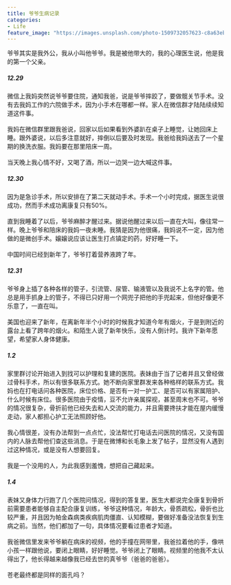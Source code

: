 ```yaml
---
title: 爷爷生病记录
categories:
- Life
feature_image: "https://images.unsplash.com/photo-1509732057623-c8a63eb59dd7?ixlib=rb-1.2.1&ixid=MnwxMjA3fDB8MHxwaG90by1wYWdlfHx8fGVufDB8fHx8&auto=format&fit=crop&w=1770&q=80"
---
```

爷爷其实是我外公，我从小叫他爷爷。我是被他带大的，我的心理医生说，他是我的第一个父亲。
##### 12.29
微信上我妈突然说爷爷要住院，通知我爸，说是爷爷摔跤了，要做髋关节手术。没有去我妈工作的六院做手术，因为小手术在哪都一样。家人在微信群才陆陆续续知道这件事。<br/><br/>
我妈在微信群里跟我爸说，回家以后如果看到外婆趴在桌子上睡觉，让她回床上睡。跟外婆说，以后多注意就好，摔倒以后要及时发现。我爸给我妈送去了一个星期的换洗衣服。我妈要在那里陪床一周。<br/><br/>
当天晚上我心情不好，又喝了酒，所以一边哭一边大喊这件事。

##### 12.30
因为是急诊手术，所以安排在了第二天就动手术。手术一个小时完成，据医生说很成功，然而手术成功离康复只有50%。<br/><br/>
直到我睡着了以后，爷爷麻醉才醒过来。据说他醒过来以后一直在大叫，像往常一样。晚上爷爷和陪床的我妈一夜未睡。我猜是因为他很痛，我妈说不一定，因为他做的是微创手术。嬢嬢说应该让医生打点镇定的药，好好睡一下。<br/><br/>
中国时间已经到新年了，爷爷打着营养液跨了年。
##### 12.31
爷爷身上插了各种各样的管子，引流管、尿管、输液管以及我说不上名字的管。他总是用手抓身上的管子，不得已只好用一个网兜子把他的手兜起来，但他好像更不乐意了，一直在叫。<br/><br/>
美国也迎来了新年，在离新年半个小时的时候我才知道今年有烟火，于是到附近的露台上看了跨年的烟火。和陌生人说了新年快乐，没有人倒计时。我许下新年愿望，希望家人身体健康。
##### 1.2
家里群讨论开始进入到找可以护理和复建的医院。表妹由于当了记者并且又曾经做过骨科手术，所以有很多联系方式。她不断向家里群发来各种格样的联系方式。我妈也在打电话问各种医院，床位价格、是否有一对一护工、是否可以有家属陪护、什么时候有床位。很多医院由于疫情，豆不允许亲属探视，甚至周末也不可。爷爷的情况很复杂，骨折前他已经失去和人交流的能力，并且需要搀扶才能在屋内缓慢走动，家人都担心护工无法照顾好他。<br/><br/>
我心情很差，没有办法帮到一点点忙，没法帮忙打电话去问医院的情况，又没有国内的人脉去帮他们查这些消息。于是在微博和长毛象上发了帖子，显然没有人遇到过这种情况，或是没有人想要回复。<br/><br/>
我是一个没用的人，为此我感到羞愧，想把自己藏起来。
##### 1.4
表妹又身体力行跑了几个医院问情况，得到的答复里，医生大都说完全康复到骨折前需要患者能够自主配合康复训练，爷爷这种情况，年龄大，骨质疏松，骨折也比较严重，并且因为帕金森病类疾病肌肉僵直、认知模糊，要做好准备没法恢复到生病之前。当然，他们都加了一句，具体情况要看过患者才知道。<br/><br/>
我爸微信里发来爷爷躺在病床的视频，他的手撞在网带里，我爸拉着他的手，像哄小孩一样跟他说，要闭上眼睛，好好睡觉。爷爷闭上了眼睛。视频里的他我不太认得出了，他长得越来越像我已经去世的真爷爷（爸爸的爸爸）。<br/><br/>
苍老最终都是同样的面孔吗？

